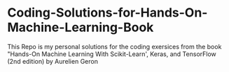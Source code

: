 # Coding-Solutions-for-Hands-On-Machine-Learning-Book
This Repo is my personal solutions for the coding exersices from the book "Hands-On Machine Learning With Scikit-Learn', Keras, and TensorFlow (2nd edition) by Aurelien Geron
